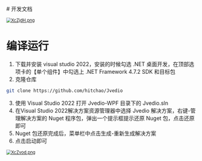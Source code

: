 ﻿﻿﻿﻿﻿# 开发文档

[<img src="https://s1.ax1x.com/2022/06/11/XcZjdH.png" alt="XcZjdH.png" style="zoom:80%;" />](https://imgtu.com/i/XcZjdH)

# 编译运行

1. 下载并安装 visual studio 2022，安装的时候勾选 .NET 桌面开发，在顶部选项卡的【单个组件】中勾选上 .NET Framework 4.7.2 SDK 和目标包
1. 克隆仓库

```bash
git clone https://github.com/hitchao/Jvedio
```

3. 使用 Visual Studio 2022 打开 Jvedio-WPF 目录下的 Jvedio.sln
4. 在Visual Studio 2022解决方案资源管理器中选择 Jvedio 解决方案，右键-管理解决方案的 Nuget 程序包，弹出一个提示框提示还原 Nuget 包，点击还原即可
5. Nuget 包还原完成后，菜单栏中点击生成-重新生成解决方案
6. 点击启动即可

[<img src="https://s1.ax1x.com/2022/06/11/XcZvod.png" alt="XcZvod.png" style="zoom:80%;" />](https://imgtu.com/i/XcZvod)



